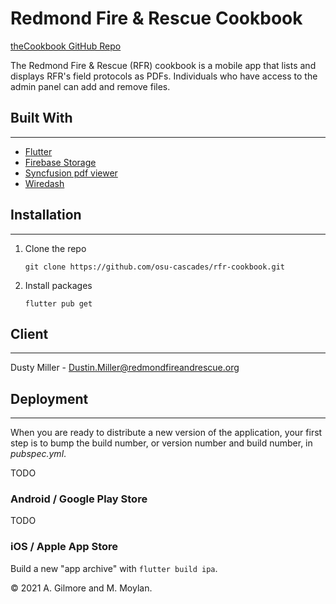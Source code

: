 # Redmond Fire & Rescue Cookbook

[theCookbook GitHub Repo](https://github.com/osu-cascades/rfr-cookbook.git)

The Redmond Fire & Rescue (RFR) cookbook is a mobile app that lists and displays RFR's field protocols as PDFs. Individuals who have access to the admin panel can add and remove files. 

## Built With
---
- [Flutter](https://docs.flutter.dev/get-started/install)
- [Firebase Storage](https://firebase.google.com/docs/flutter/setup?platform=ios)
- [Syncfusion pdf viewer](https://pub.dev/documentation/syncfusion_flutter_pdfviewer/latest/pdfviewer/pdfviewer-library.html)
- [Wiredash](https://wiredash.io/)

## Installation
---
1. Clone the repo
    ```
    git clone https://github.com/osu-cascades/rfr-cookbook.git
    ```
2. Install packages
    ```
    flutter pub get
    ```

## Client
---
Dusty Miller - Dustin.Miller@redmondfireandrescue.org


## Deployment
---
When you are ready to distribute a new version of the application, your first step
is to bump the build number, or version number and build number, in _pubspec.yml_.

TODO

### Android / Google Play Store

TODO

### iOS / Apple App Store

Build a new "app archive" with `flutter build ipa`. 


&copy; 2021 A. Gilmore and M. Moylan.
